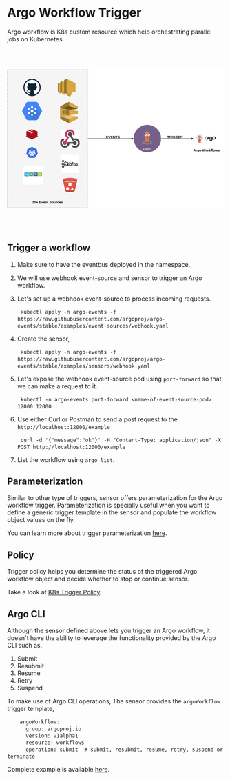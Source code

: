 # Argo Workflow Trigger

Argo workflow is K8s custom resource which help orchestrating parallel jobs on Kubernetes. 

<br/>
<br/>

<p align="center">
  <img src="https://github.com/argoproj/argo-events/blob/master/docs/assets/argo-workflow-trigger.png?raw=true" alt="Argo Workflow Trigger"/>
</p>

<br/>
<br/>

## Trigger a workflow

1. Make sure to have the eventbus deployed in the namespace.

1. We will use webhook event-source and sensor to trigger an Argo workflow.

1. Let's set up a webhook event-source to process incoming requests.
        
        kubectl apply -n argo-events -f https://raw.githubusercontent.com/argoproj/argo-events/stable/examples/event-sources/webhook.yaml

1. Create the sensor,

        kubectl apply -n argo-events -f https://raw.githubusercontent.com/argoproj/argo-events/stable/examples/sensors/webhook.yaml

1. Let's expose the webhook event-source pod using `port-forward` so that we can make a request to it.
  
        kubectl -n argo-events port-forward <name-of-event-source-pod> 12000:12000   

1. Use either Curl or Postman to send a post request to the `http://localhost:12000/example`

        curl -d '{"message":"ok"}' -H "Content-Type: application/json" -X POST http://localhost:12000/example

1. List the workflow using `argo list`.

## Parameterization

Similar to other type of triggers, sensor offers parameterization for the Argo workflow trigger. Parameterization is specially useful when
you want to define a generic trigger template in the sensor and populate the workflow object values on the fly.

You can learn more about trigger parameterization [here](https://argoproj.github.io/argo-events/tutorials/02-parameterization/).

## Policy

Trigger policy helps you determine the status of the triggered Argo workflow object and decide whether to stop or continue sensor. 

Take a look at [K8s Trigger Policy](https://argoproj.github.io/argo-events/triggers/k8s-object-trigger/#policy).

## Argo CLI

Although the sensor defined above lets you trigger an Argo workflow, it doesn't have the ability to leverage the functionality 
provided by the Argo CLI such as,

1. Submit
2. Resubmit
3. Resume
4. Retry
5. Suspend

To make use of Argo CLI operations, The sensor provides the `argoWorkflow` trigger template,

        argoWorkflow:
          group: argoproj.io
          version: v1alpha1
          resource: workflows
          operation: submit  # submit, resubmit, resume, retry, suspend or terminate

Complete example is available [here](https://raw.githubusercontent.com/argoproj/argo-events/stable/examples/sensors/special-workflow-trigger.yaml).
